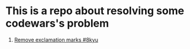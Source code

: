 # This is a repo about resolving some codewars's problem

1. [Remove exclamation marks #8kyu](0001-Remove-exclamation-marks-#8kyu/)